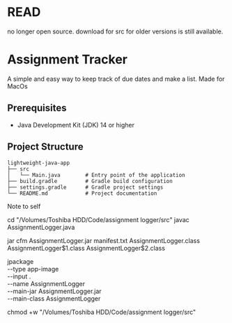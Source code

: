 # READ
no longer open source. download for src for older versions is still available.

# Assignment Tracker

A simple and easy way to keep track of due dates and make a list.
Made for MacOs

## Prerequisites

- Java Development Kit (JDK) 14 or higher

## Project Structure

```
lightweight-java-app
├── src
│   └── Main.java        # Entry point of the application
├── build.gradle         # Gradle build configuration
├── settings.gradle      # Gradle project settings
└── README.md            # Project documentation
```

Note to self


cd "/Volumes/Toshiba HDD/Code/assignment logger/src"
javac AssignmentLogger.java


jar cfm AssignmentLogger.jar manifest.txt AssignmentLogger.class AssignmentLogger\$1.class AssignmentLogger\$2.class

jpackage \
  --type app-image \
  --input . \
  --name AssignmentLogger \
  --main-jar AssignmentLogger.jar \
  --main-class AssignmentLogger

  chmod +w "/Volumes/Toshiba HDD/Code/assignment logger/src"
